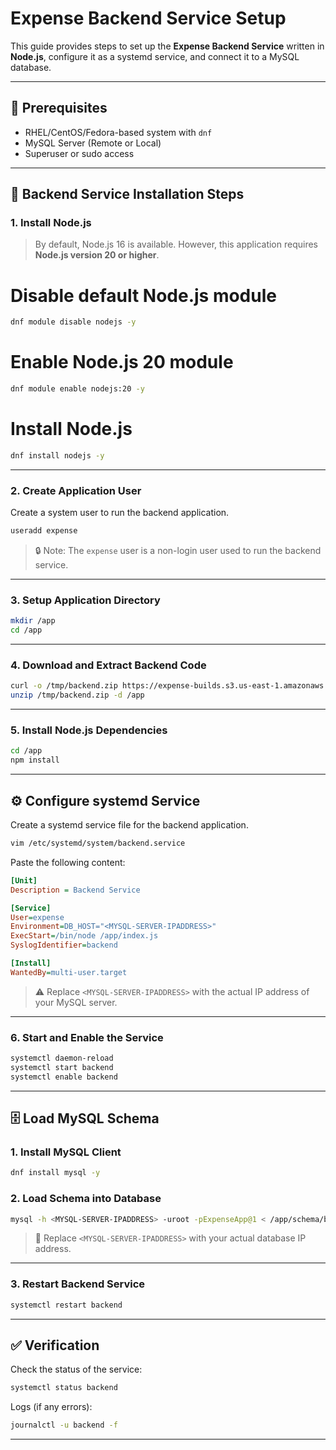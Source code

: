 

# Expense Backend Service Setup

This guide provides steps to set up the **Expense Backend Service** written in **Node.js**, configure it as a systemd service, and connect it to a MySQL database.

---

## 🔧 Prerequisites

- RHEL/CentOS/Fedora-based system with `dnf`
- MySQL Server (Remote or Local)
- Superuser or sudo access

---

## 🚀 Backend Service Installation Steps

### 1. Install Node.js

> By default, Node.js 16 is available. However, this application requires **Node.js version 20 or higher**.

# Disable default Node.js module
```bash
dnf module disable nodejs -y
```
# Enable Node.js 20 module
```bash
dnf module enable nodejs:20 -y
```
# Install Node.js
```bash
dnf install nodejs -y
````

---

### 2. Create Application User

Create a system user to run the backend application.

```bash
useradd expense
```

> 🔒 Note: The `expense` user is a non-login user used to run the backend service.

---

### 3. Setup Application Directory

```bash
mkdir /app
cd /app
```

---

### 4. Download and Extract Backend Code

```bash
curl -o /tmp/backend.zip https://expense-builds.s3.us-east-1.amazonaws.com/expense-backend-v2.zip
unzip /tmp/backend.zip -d /app
```

---

### 5. Install Node.js Dependencies

```bash
cd /app
npm install
```

---

## ⚙️ Configure systemd Service

Create a systemd service file for the backend application.

```bash
vim /etc/systemd/system/backend.service
```

Paste the following content:

```ini
[Unit]
Description = Backend Service

[Service]
User=expense
Environment=DB_HOST="<MYSQL-SERVER-IPADDRESS>"
ExecStart=/bin/node /app/index.js
SyslogIdentifier=backend

[Install]
WantedBy=multi-user.target
```

> ⚠️ Replace `<MYSQL-SERVER-IPADDRESS>` with the actual IP address of your MySQL server.

---

### 6. Start and Enable the Service

```bash
systemctl daemon-reload
systemctl start backend
systemctl enable backend
```

---

## 🗄️ Load MySQL Schema

### 1. Install MySQL Client

```bash
dnf install mysql -y
```

### 2. Load Schema into Database

```bash
mysql -h <MYSQL-SERVER-IPADDRESS> -uroot -pExpenseApp@1 < /app/schema/backend.sql
```

> 📝 Replace `<MYSQL-SERVER-IPADDRESS>` with your actual database IP address.

---

### 3. Restart Backend Service

```bash
systemctl restart backend
```

---

## ✅ Verification

Check the status of the service:

```bash
systemctl status backend
```

Logs (if any errors):

```bash
journalctl -u backend -f
```

---

